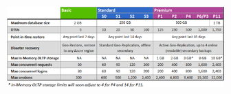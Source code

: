 ![サービス階層とパフォーマンス レベル](./media/sql-database-service-tiers-table/sql-database-service-tiers-table.png)

